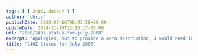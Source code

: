 ```yaml
---
tags: [ [ 240z, datsun ] ]
author: "chris"
publishDate: 2008-07-16T08:43:58+00:00
updateDate: 2024-11-15T12:15:17-06:00
url: "2008/240z-status-for-july-2008"
excerpt: "Apologies, but to provide a meta description, I would need information about the blog post's content. Could you please provide it?"
title: "240Z Status for July 2008"
---
```



